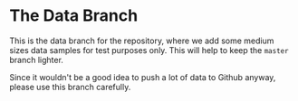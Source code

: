 # The Data Branch

This is the data branch for the repository, where we 
add some medium sizes data samples for test purposes
only. This will help to keep the `master` branch 
lighter.

Since it wouldn't be a good idea to push a lot of
data to Github anyway, please use this branch carefully. 